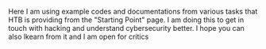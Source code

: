 Here I am using example codes and documentations from various tasks that HTB is providing from the "Starting Point" page. I am doing this to get in touch with hacking and understand cybersecurity better. I hope you can also lkearn from it and I am open for critics
